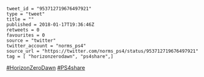 ```
tweet_id = "953712719676497921"
type = "tweet"
title = ""
published = 2018-01-17T19:36:46Z
retweets = 0
favourites = 0
source = "twitter"
twitter_account = "norms_ps4"
source_url = "https://twitter.com/norms_ps4/status/953712719676497921"
tag = [ "horizonzerodawn", "ps4share",]
```

[#HorizonZeroDawn](/tags/horizonzerodawn/) [#PS4share](/tags/ps4share/)

<p class='image'><img src='http://mnf.m17s.net/2018/01/17/DTxEqZfWsAMec5y.jpg' alt=''></p>

